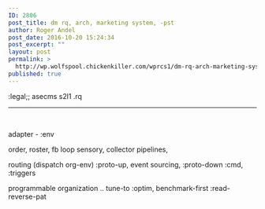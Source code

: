 ```yaml
---
ID: 2806
post_title: dm rq, arch, marketing system, -pst
author: Roger Andel
post_date: 2016-10-20 15:24:34
post_excerpt: ""
layout: post
permalink: >
  http://wp.wolfspool.chickenkiller.com/wprcs1/dm-rq-arch-marketing-system-pst/
published: true
---
```

:legal;; asecms s2l1 .rq

<hr />

&nbsp;

adapter - :env

order, roster, fb loop sensory, collector pipelines,

routing (dispatch org-env) :proto-up, event sourcing, :proto-down :cmd, :triggers

programmable organization .. tune-to :optim, benchmark-first :read-reverse-pat